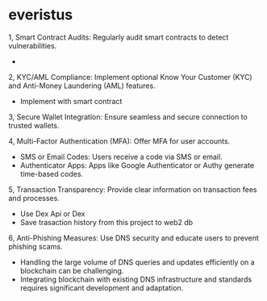 # everistus

1, Smart Contract Audits: Regularly audit smart contracts to detect vulnerabilities.

- 

2, KYC/AML Compliance: Implement optional Know Your Customer (KYC) and Anti-Money Laundering (AML) features.

- Implement with smart contract

3, Secure Wallet Integration: Ensure seamless and secure connection to trusted wallets.

4, Multi-Factor Authentication (MFA): Offer MFA for user accounts.

- SMS or Email Codes: Users receive a code via SMS or email.
- Authenticator Apps: Apps like Google Authenticator or Authy generate time-based codes.

5, Transaction Transparency: Provide clear information on transaction fees and processes.

- Use Dex Api or Dex
- Save trasaction history from this project to web2 db

6, Anti-Phishing Measures: Use DNS security and educate users to prevent phishing scams.
- Handling the large volume of DNS queries and updates efficiently on a blockchain can be challenging.
- Integrating blockchain with existing DNS infrastructure and standards requires significant development and adaptation.
